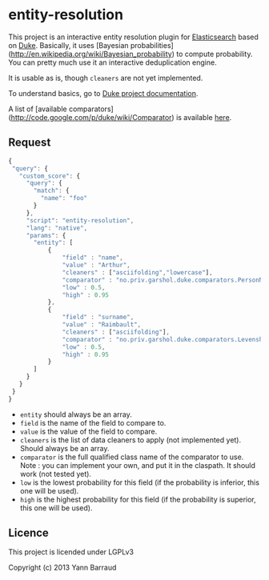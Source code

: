 entity-resolution
===================

This project is an interactive entity resolution plugin for [Elasticsearch](http://www.elasticsearch.org) based on [Duke](http://code.google.com/p/duke). Basically, it uses [Bayesian probabilities] (http://en.wikipedia.org/wiki/Bayesian_probability) to compute probability. You can pretty much use it an interactive deduplication engine.

It is usable as is, though ```cleaners``` are not yet implemented.

To understand basics, go to [Duke project documentation](http://code.google.com/p/duke/wiki/XMLConfig).

A list of [available comparators] (http://code.google.com/p/duke/wiki/Comparator) is available [here](http://code.google.com/p/duke/wiki/Comparator).

## Request
 ```javascript
{
  "query": {
    "custom_score": {
      "query": {
        "match": {
          "name": "foo"
        }
      },
      "script": "entity-resolution",
      "lang": "native",
      "params": {
        "entity": [
            {
                "field" : "name",
                "value" : "Arthur",
                "cleaners" : ["asciifolding","lowercase"],
                "comparator" : "no.priv.garshol.duke.comparators.PersonNameComparator",
                "low" : 0.5,
                "high" : 0.95
            },
            {
                "field" : "surname",
                "value" : "Raimbault",
                "cleaners" : ["asciifolding"],
                "comparator" : "no.priv.garshol.duke.comparators.Levenshtein",
                "low" : 0.5,
                "high" : 0.95
            }            
        ]
      }
    }
  }
}
```

* ```entity``` should always be an array.
* ```field``` is the name of the field to compare to.
* ```value``` is the value of the field to compare.
* ```cleaners``` is the list of data cleaners to apply (not implemented yet). Should always be an array.
* ```comparator``` is the full qualified class name of the comparator to use. Note : you can implement your own, and put it in the claspath. It should work (not tested yet).
* ```low``` is the lowest probability for this field (if the probability is inferior, this one will be used).
* ```high``` is the highest probability for this field (if the probability is superior, this one will be used).

## Licence 

This project is licended under LGPLv3

Copyright (c) 2013 Yann Barraud